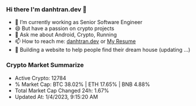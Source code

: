 ### Hi there I'm danhtran.dev 👋

- 🔭 I’m currently working as Senior Software Engineer
- 😄 But have a passion on crypto projects
- 💬 Ask me about Android, Crypto, Running 
- 📫 How to reach me: <a href="https://danhtran.dev" target="_blank">danhtran.dev</a> or <a href="Dan-Resume.pdf" target="_blank">My Resume</a>
- 🌱 Building a website to help people find their dream house (updating ...)

### Crypto Market Summarize
- Active Crypto: 12784
- % Market Cap: BTC 38.02% | ETH 17.65% | BNB 4.88%
- Total Market Cap Changed 24h: 1.67%
- Updated At: 1/4/2023, 9:15:20 AM
